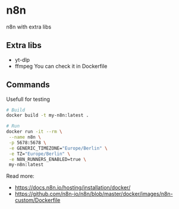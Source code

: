 # n8n

n8n with extra libs

## Extra libs

* yt-dlp
* ffmpeg
You can check it in Dockerfile

## Commands

Usefull for testing

```bash
# Build
docker build -t my-n8n:latest .

# Run
docker run -it --rm \
 --name n8n \
 -p 5678:5678 \
 -e GENERIC_TIMEZONE="Europe/Berlin" \
 -e TZ="Europe/Berlin" \
 -e N8N_RUNNERS_ENABLED=true \
 my-n8n:latest
```

Read more:

* <https://docs.n8n.io/hosting/installation/docker/>
* <https://github.com/n8n-io/n8n/blob/master/docker/images/n8n-custom/Dockerfile>
